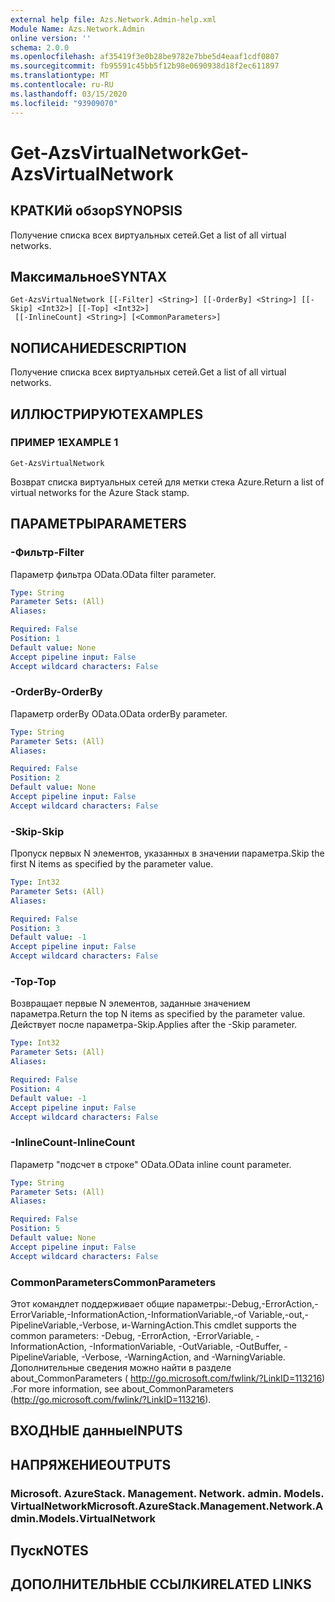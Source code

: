 ```yaml
---
external help file: Azs.Network.Admin-help.xml
Module Name: Azs.Network.Admin
online version: ''
schema: 2.0.0
ms.openlocfilehash: af35419f3e0b28be9782e7bbe5d4eaaf1cdf0807
ms.sourcegitcommit: fb95591c45bb5f12b98e0690938d18f2ec611897
ms.translationtype: MT
ms.contentlocale: ru-RU
ms.lasthandoff: 03/15/2020
ms.locfileid: "93909070"
---
```

# <span data-ttu-id="284c9-101">Get-AzsVirtualNetwork</span><span class="sxs-lookup"><span data-stu-id="284c9-101">Get-AzsVirtualNetwork</span></span>

## <span data-ttu-id="284c9-102">КРАТКИй обзор</span><span class="sxs-lookup"><span data-stu-id="284c9-102">SYNOPSIS</span></span>
<span data-ttu-id="284c9-103">Получение списка всех виртуальных сетей.</span><span class="sxs-lookup"><span data-stu-id="284c9-103">Get a list of all virtual networks.</span></span>

## <span data-ttu-id="284c9-104">Максимальное</span><span class="sxs-lookup"><span data-stu-id="284c9-104">SYNTAX</span></span>

```
Get-AzsVirtualNetwork [[-Filter] <String>] [[-OrderBy] <String>] [[-Skip] <Int32>] [[-Top] <Int32>]
 [[-InlineCount] <String>] [<CommonParameters>]
```

## <span data-ttu-id="284c9-105">NОПИСАНИЕ</span><span class="sxs-lookup"><span data-stu-id="284c9-105">DESCRIPTION</span></span>
<span data-ttu-id="284c9-106">Получение списка всех виртуальных сетей.</span><span class="sxs-lookup"><span data-stu-id="284c9-106">Get a list of all virtual networks.</span></span>

## <span data-ttu-id="284c9-107">ИЛЛЮСТРИРУЮТ</span><span class="sxs-lookup"><span data-stu-id="284c9-107">EXAMPLES</span></span>

### <span data-ttu-id="284c9-108">ПРИМЕР 1</span><span class="sxs-lookup"><span data-stu-id="284c9-108">EXAMPLE 1</span></span>
```
Get-AzsVirtualNetwork
```

<span data-ttu-id="284c9-109">Возврат списка виртуальных сетей для метки стека Azure.</span><span class="sxs-lookup"><span data-stu-id="284c9-109">Return a list of virtual networks for the Azure Stack stamp.</span></span>

## <span data-ttu-id="284c9-110">ПАРАМЕТРЫ</span><span class="sxs-lookup"><span data-stu-id="284c9-110">PARAMETERS</span></span>

### <span data-ttu-id="284c9-111">-Фильтр</span><span class="sxs-lookup"><span data-stu-id="284c9-111">-Filter</span></span>
<span data-ttu-id="284c9-112">Параметр фильтра OData.</span><span class="sxs-lookup"><span data-stu-id="284c9-112">OData filter parameter.</span></span>

```yaml
Type: String
Parameter Sets: (All)
Aliases:

Required: False
Position: 1
Default value: None
Accept pipeline input: False
Accept wildcard characters: False
```

### <span data-ttu-id="284c9-113">-OrderBy</span><span class="sxs-lookup"><span data-stu-id="284c9-113">-OrderBy</span></span>
<span data-ttu-id="284c9-114">Параметр orderBy OData.</span><span class="sxs-lookup"><span data-stu-id="284c9-114">OData orderBy parameter.</span></span>

```yaml
Type: String
Parameter Sets: (All)
Aliases:

Required: False
Position: 2
Default value: None
Accept pipeline input: False
Accept wildcard characters: False
```

### <span data-ttu-id="284c9-115">-Skip</span><span class="sxs-lookup"><span data-stu-id="284c9-115">-Skip</span></span>
<span data-ttu-id="284c9-116">Пропуск первых N элементов, указанных в значении параметра.</span><span class="sxs-lookup"><span data-stu-id="284c9-116">Skip the first N items as specified by the parameter value.</span></span>

```yaml
Type: Int32
Parameter Sets: (All)
Aliases:

Required: False
Position: 3
Default value: -1
Accept pipeline input: False
Accept wildcard characters: False
```

### <span data-ttu-id="284c9-117">-Top</span><span class="sxs-lookup"><span data-stu-id="284c9-117">-Top</span></span>
<span data-ttu-id="284c9-118">Возвращает первые N элементов, заданные значением параметра.</span><span class="sxs-lookup"><span data-stu-id="284c9-118">Return the top N items as specified by the parameter value.</span></span>
<span data-ttu-id="284c9-119">Действует после параметра-Skip.</span><span class="sxs-lookup"><span data-stu-id="284c9-119">Applies after the -Skip parameter.</span></span>

```yaml
Type: Int32
Parameter Sets: (All)
Aliases:

Required: False
Position: 4
Default value: -1
Accept pipeline input: False
Accept wildcard characters: False
```

### <span data-ttu-id="284c9-120">-InlineCount</span><span class="sxs-lookup"><span data-stu-id="284c9-120">-InlineCount</span></span>
<span data-ttu-id="284c9-121">Параметр "подсчет в строке" OData.</span><span class="sxs-lookup"><span data-stu-id="284c9-121">OData inline count parameter.</span></span>

```yaml
Type: String
Parameter Sets: (All)
Aliases:

Required: False
Position: 5
Default value: None
Accept pipeline input: False
Accept wildcard characters: False
```

### <span data-ttu-id="284c9-122">CommonParameters</span><span class="sxs-lookup"><span data-stu-id="284c9-122">CommonParameters</span></span>
<span data-ttu-id="284c9-123">Этот командлет поддерживает общие параметры:-Debug,-ErrorAction,-ErrorVariable,-InformationAction,-InformationVariable,-of Variable,-out,-PipelineVariable,-Verbose, и-WarningAction.</span><span class="sxs-lookup"><span data-stu-id="284c9-123">This cmdlet supports the common parameters: -Debug, -ErrorAction, -ErrorVariable, -InformationAction, -InformationVariable, -OutVariable, -OutBuffer, -PipelineVariable, -Verbose, -WarningAction, and -WarningVariable.</span></span> <span data-ttu-id="284c9-124">Дополнительные сведения можно найти в разделе about_CommonParameters ( http://go.microsoft.com/fwlink/?LinkID=113216) .</span><span class="sxs-lookup"><span data-stu-id="284c9-124">For more information, see about_CommonParameters (http://go.microsoft.com/fwlink/?LinkID=113216).</span></span>

## <span data-ttu-id="284c9-125">ВХОДНЫЕ данные</span><span class="sxs-lookup"><span data-stu-id="284c9-125">INPUTS</span></span>

## <span data-ttu-id="284c9-126">НАПРЯЖЕНИЕ</span><span class="sxs-lookup"><span data-stu-id="284c9-126">OUTPUTS</span></span>

### <span data-ttu-id="284c9-127">Microsoft. AzureStack. Management. Network. admin. Models. VirtualNetwork</span><span class="sxs-lookup"><span data-stu-id="284c9-127">Microsoft.AzureStack.Management.Network.Admin.Models.VirtualNetwork</span></span>

## <span data-ttu-id="284c9-128">Пуск</span><span class="sxs-lookup"><span data-stu-id="284c9-128">NOTES</span></span>

## <span data-ttu-id="284c9-129">ДОПОЛНИТЕЛЬНЫЕ ССЫЛКИ</span><span class="sxs-lookup"><span data-stu-id="284c9-129">RELATED LINKS</span></span>
